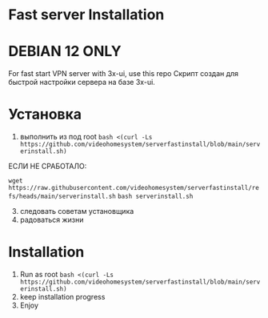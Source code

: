 # Fast server Installation
# DEBIAN 12 ONLY
For fast start VPN server with 3x-ui, use this repo
Скрипт создан для быстрой настройки сервера на базе 3x-ui.
 
# Установка

1) выполнить из под root
`bash <(curl -Ls https://github.com/videohomesystem/serverfastinstall/blob/main/serverinstall.sh)`

ЕСЛИ НЕ СРАБОТАЛО:

`wget https://raw.githubusercontent.com/videohomesystem/serverfastinstall/refs/heads/main/serverinstall.sh`
`bash serverinstall.sh`

3) следовать советам установщика
4) радоваться жизни

# Installation 
1) Run as root
`bash <(curl -Ls https://github.com/videohomesystem/serverfastinstall/blob/main/serverinstall.sh)`
3) keep installation progress
4) Enjoy

